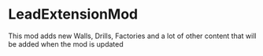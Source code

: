 # LeadExtensionMod
This mod adds new Walls, Drills, Factories and a lot of other content that will be added when the mod is updated
